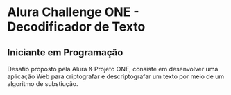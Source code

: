 # Alura Challenge ONE - Decodificador de Texto

## Iniciante em Programação

Desafio proposto pela Alura & Projeto ONE, consiste em desenvolver uma aplicação Web para criptografar e descriptografar um texto por meio de um algoritmo de substiução.
